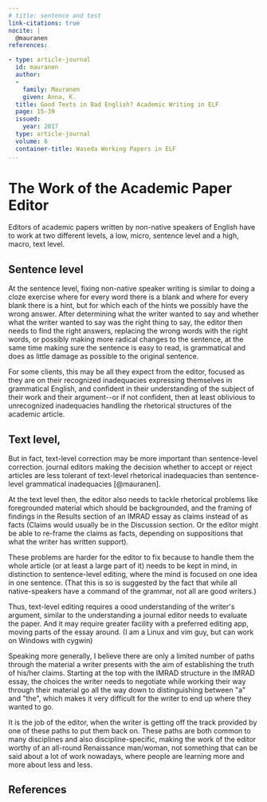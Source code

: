 ```yaml
---
# title: sentence and test
link-citations: true
nocite: |
  @mauranen
references:

- type: article-journal
  id: mauranen
  author:
  -
    family: Mauranen
    given: Anna, K.
  title: Good Texts in Bad English? Academic Writing in ELF
  page: 15-39
  issued:
    year: 2017
  type: article-journal
  volume: 6
  container-title: Waseda Working Papers in ELF
...
```


# The Work of the Academic Paper Editor

Editors of academic papers written by non-native speakers of English have to work at two different levels, a low, micro, sentence level and a high, macro, text level.

## Sentence level

At the sentence level, fixing non-native speaker writing is similar to doing a cloze exercise where for every word there is a blank and where for every blank there is a hint, but for which each of the hints we possibly have the wrong answer. After determining what the writer wanted to say and whether what the writer wanted to say was the right thing to say, the editor then needs to find the right answers, replacing the wrong words with the right words, or possibly making more radical changes to the sentence, at the same time making sure the sentence is easy to read, is grammatical and does as little damage as possible to the original sentence.

For some clients, this may be all they expect from the editor, focused as they are on their recognized inadequacies expressing themselves in grammatical English, and confident in their understanding of the subject of their work and their argument--or if not confident, then at least oblivious to unrecognized inadequacies handling the rhetorical structures of the academic article.

## Text level,  

But in fact, text-level correction may be more important than sentence-level correction. journal editors making the decision whether to accept or reject articles are less tolerant of text-level rhetorical inadequacies than sentence-level grammatical inadequacies [@mauranen].

At the text level then, the editor also needs to tackle rhetorical problems like foregrounded material which should be backgrounded, and the framing of findings in the Results section of an IMRAD essay as claims instead of as facts (Claims would usually be in the Discussion section. Or the editor might be able to re-frame the claims as facts, depending on suppositions that what the writer has written support).

These problems are harder for the editor to fix because to handle them the whole article (or at least a large part of it) needs to be kept in mind, in distinction to sentence-level editing, where the mind is focused on one idea in one sentence. (That this is so is suggested by the fact that while all native-speakers have a command of the grammar, not all are good writers.)

Thus, text-level editing requires a oood understanding of the writer's argument, similar to the understanding a journal editor needs to evaluate the paper. And it may require greater facility with a preferred editing app, moving parts of the essay around. (I am a Linux and vim guy, but can work on Windows with cygwin)

Speaking more generally, I believe there are only a limited number of paths through the material a writer presents with the aim of establishing the truth of his/her claims. Starting at the top with the IMRAD structure in the IMRAD essay, the choices the writer needs to negotiate while working their way through their material go all the way down to distinguishing between "a" and "the", which makes it very difficult for the writer to end up where they wanted to go. 

It is the job of the editor, when the writer is getting off the track provided by one of these paths to put them back on. These paths are both common to many disciplines and also discipline-specific, making the work of the editor worthy of an all-round Renaissance man/woman, not something that can be said about a lot of work nowadays, where people are learning more and more about less and less.

## References

